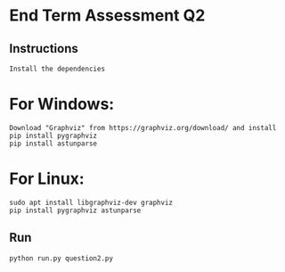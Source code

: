 # End Term Assessment Q2

## Instructions
```
Install the dependencies
```
# For Windows:
```
Download "Graphviz" from https://graphviz.org/download/ and install
pip install pygraphviz
pip install astunparse
```
# For Linux:
```
sudo apt install libgraphviz-dev graphviz
pip install pygraphviz astunparse
```


## Run
```
python run.py question2.py
```
